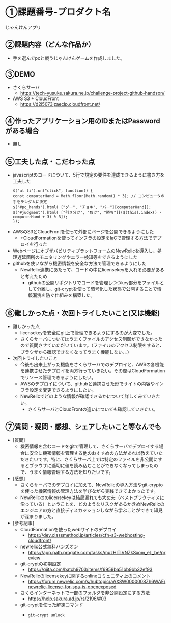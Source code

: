 # ①課題番号-プロダクト名

じゃんけんアプリ

## ②課題内容（どんな作品か）

- 手を選んでpcと戦うじゃんけんゲームを作成しました。

## ③DEMO
- さくらサーバ
    -  https://tech-yusuke.sakura.ne.jp/challenge-project-github-handson/
- AWS S3 + CloudFront
    - https://d2i5073jzaeclp.cloudfront.net/

## ④作ったアプリケーション用のIDまたはPasswordがある場合
- 無し
<!-- - ID: 〇〇〇〇〇〇〇〇
- PW: 〇〇〇〇〇〇〇〇 -->

## ⑤工夫した点・こだわった点
- javascriptのコードについて、5行で規定の要件を達成できるように書き方を工夫した
  ```
  $("ul li").on("click", function() {
  const computerHand = Math.floor(Math.random() * 3); // コンピュータの手をランダムに決定
  $("#pc_hands").html( ["グー", "チョキ", "パー"][computerHand]);
  $("#judgment").html( ["引き分け", "負け", "勝ち"][($(this).index() - computerHand + 3) % 3]);
  });
- AWSのS3とCloudFrontを使って外部にページを公開できるようにした
    - +CloudFormationを使ってインフラの設定をIaCで管理する方法でデプロイを行った
- WebページにオブザバビリティプラットフォームのNewRelicを導入し、処理遅延箇所のモニタリングやエラー検知等をできるようにした
- githubを使いながら機密情報を安全な方法で管理できるようにした
    - NewRelic連携にあたって、コードの中にlicensekeyを入れる必要があると考えたため
        - githubの公開リポジトリでコードを管理しつつkey部分をファイルとして分離し、git-cryptを使って暗号化した状態で公開することで情報漏洩を防ぐ仕組みを構築した。

## ⑥難しかった点・次回トライしたいこと(又は機能)
- 難しかった点
    - licensekeyを安全にgit上で管理できるようにするのが大変でした。
    - さくらサーバについてはうまくファイルのアクセス制御ができなかったので質問させていただいています。（ファイルのアクセス制限をすると、ブラウザから確認できなくなってうまく機能しない、、）
- 次回トライしたいこと
    - 今後も出来上がった機能をさくらサーバでのデプロイと、AWSの各機能を連携させたデプロイを両方行っていきたい。その際はCloudFormationでリソース管理できるようにしたい。
    - AWSのデプロイについて、githubと連携させた形でサイトの内容やインフラ設定を変更できるようにしたい。
    - NewRelicでどのような情報が確認できるかについて詳しくみていきたい。
        - さくらサーバとCloudFrontの違いについても確認していきたい。

## ⑦質問・疑問・感想、シェアしたいこと等なんでも

- [質問]
    - 機密情報を含むコードをgitで管理して、さくらサーバでデプロイする場合に安全に機密情報を管理する他のおすすめの方法があれば教えていただきたいです。特に、さくらサーバ上では特定のファイルを非公開にするとブラウザに適切に値を読み込むことができなくなってしまったので、うまく情報管理する方法を知りたいです。
- [感想]
    - さくらサーバでのデプロイに加えて、NewRelicの導入方法やgit-cryptoを使った機密情報の管理方法を学びながら実践できてよかったです。
    - NewRelicののlicensekeyは結局漏れても大丈夫（ベストプラクティスに沿っている）ということを、どのようなリスクがあるか含めNewRelicのエンジニアの方と直接ディスカッションしながら学ぶことができて知見が深まりました。
- [参考記事]
  - CloudFormationを使ったwebサイトのデプロイ
    - https://dev.classmethod.jp/articles/cfn-s3-webhosting-cloudfront/
  - newrelic公式無料ハンズオン
    - https://app.path.progate.com/tasks/muzHlTIVNZkSxom_eL_be/preview
  - git-cryptの初期設定
    - https://qiita.com/batch9703/items/f6959ba51bb9bb32ef93
  - NewRelicのlicensekeyに関するonlineコミュニティ上のコメント
    - https://forum.newrelic.com/s/hubtopic/aAX8W0000008Zh6WAE/newrelic-license-for-spa-is-openexposed
  - さくらインターネットで一部のフォルダを非公開設定にする方法
    - https://help.sakura.ad.jp/rs/2196/#03
  - git-cryptを使った解凍コマンド
    - ```
      git-crypt unlock
